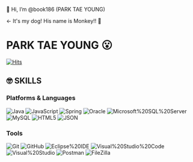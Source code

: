 👋 Hi, I’m @book186 (PARK TAE YOUNG)

<- It's my dog! His name is Monkey!! 🙈 

# PARK TAE YOUNG 😮

[![Hits](https://hits.seeyoufarm.com/api/count/incr/badge.svg?url=https%3A%2F%2Fgithub.com%2Fbook186%2Fhit-counter&count_bg=%23596054&title_bg=%234DAA67&icon=&icon_color=%23E7E7E7&title=hits&edge_flat=false)](https://hits.seeyoufarm.com)

## 🤓 SKILLS
### Platforms & Languages

![Java](https://img.shields.io/badge/Java-007396.svg?&style=for-the-badge&logo=Java&logoColor=white)
![JavaScript](https://img.shields.io/badge/JavaScript-F7DF1E.svg?&style=for-the-badge&logo=JavaScript&logoColor=white)
![Spring](https://img.shields.io/badge/Spring-6DB33F.svg?&style=for-the-badge&logo=Spring&logoColor=white)
![Oracle](https://img.shields.io/badge/Oracle-F80000.svg?&style=for-the-badge&logo=Oracle&logoColor=white)
![Microsoft%20SQL%20Server](https://img.shields.io/badge/Microsoft%20SQL%20Server-CC2927.svg?&style=for-the-badge&logo=Microsoft%20SQL%20Server&logoColor=white)
![MySQL](https://img.shields.io/badge/MySQL-4479A1.svg?&style=for-the-badge&logo=MySQL&logoColor=white)
![HTML5](https://img.shields.io/badge/HTML5-E34F26.svg?&style=for-the-badge&logo=HTML5&logoColor=white)
![JSON](https://img.shields.io/badge/JSON-000000.svg?&style=for-the-badge&logo=JSON&logoColor=white)


### Tools
![Git](https://img.shields.io/badge/Git-F05032.svg?&style=for-the-badge&logo=Git&logoColor=white)
![GitHub](https://img.shields.io/badge/GitHub-181717.svg?&style=for-the-badge&logo=GitHub&logoColor=white)
![Eclipse%20IDE](https://img.shields.io/badge/Eclipse%20IDE-2C2255.svg?&style=for-the-badge&logo=Eclipse%20IDE&logoColor=white)
![Visual%20Studio%20Code](https://img.shields.io/badge/Visual%20Studio%20Code-007ACC.svg?&style=for-the-badge&logo=Visual%20Studio%20Code&logoColor=white)
![Visual%20Studio](https://img.shields.io/badge/Visual%20Studio-5C2D91.svg?&style=for-the-badge&logo=Visual%20Studio&logoColor=white)
![Postman](https://img.shields.io/badge/Postman-FF6C37.svg?&style=for-the-badge&logo=Postman&logoColor=white)
![FileZilla](https://img.shields.io/badge/FileZilla-BF0000.svg?&style=for-the-badge&logo=FileZilla&logoColor=white)
